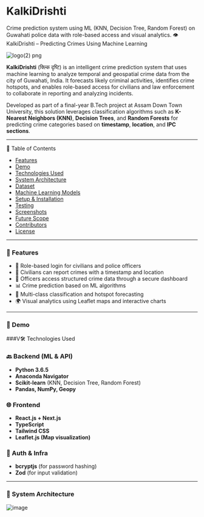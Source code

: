# KalkiDrishti
Crime prediction system using ML (KNN, Decision Tree, Random Forest) on Guwahati police data with role-based access and visual analytics.
👁️ KalkiDrishti – Predicting Crimes Using Machine Learning



![logo(2) png](https://github.com/user-attachments/assets/9c49527b-e284-4f30-907d-9f6f17c1bab2)



**KalkiDrishti** (क्ल्कि दृष्टि) is an intelligent crime prediction system that uses machine learning to analyze temporal and geospatial crime data from the city of Guwahati, India. It forecasts likely criminal activities, identifies crime hotspots, and enables role-based access for civilians and law enforcement to collaborate in reporting and analyzing incidents.  

Developed as part of a final-year B.Tech project at Assam Down Town University, this solution leverages classification algorithms such as **K-Nearest Neighbors (KNN)**, **Decision Trees**, and **Random Forests** for predicting crime categories based on **timestamp**, **location**, and **IPC sections**.

---

📌 Table of Contents

- [Features](#features)
- [Demo](#demo)
- [Technologies Used](#technologies-used)
- [System Architecture](#system-architecture)
- [Dataset](#dataset)
- [Machine Learning Models](#machine-learning-models)
- [Setup & Installation](#setup--installation)
- [Testing](#testing)
- [Screenshots](#screenshots)
- [Future Scope](#future-scope)
- [Contributors](#contributors)
- [License](#license)

---

### 🚀 Features

- 🔐 Role-based login for civilians and police officers
- 📝 Civilians can report crimes with a timestamp and location
- 📂 Officers access structured crime data through a secure dashboard
- 📊 Crime prediction based on ML algorithms
- 🧠 Multi-class classification and hotspot forecasting
- 🌍 Visual analytics using Leaflet maps and interactive charts

---

### 🎥 Demo



###V🛠️ Technologies Used

### 🔙 Backend (ML & API)
- **Python 3.6.5**
- **Anaconda Navigator**
- **Scikit-learn** (KNN, Decision Tree, Random Forest)
- **Pandas, NumPy, Geopy**

### 🌐 Frontend
- **React.js + Next.js**
- **TypeScript**
- **Tailwind CSS**
- **Leaflet.js (Map visualization)**

### 🔐 Auth & Infra
- **bcryptjs** (for password hashing)
- **Zod** (for input validation)

---

### 🧠 System Architecture

![image](https://github.com/user-attachments/assets/1e9a50b7-07a3-4657-b60a-e1901138f999)


